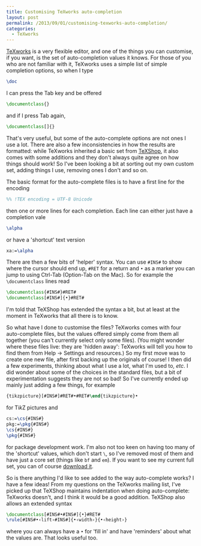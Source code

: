 ```yaml
---
title: Customising TeXworks auto-completion
layout: post
permalink: /2013/09/01/customising-texworks-auto-completion/
categories:
  - TeXworks
---
```

[TeXworks](https://tug.org/texworks) is a very flexible editor, and one of the things you can customise, if you want, is the set of auto-completion values it knows. For those of you who are not familiar with it, TeXworks uses a simple list of simple completion options, so when I type

```latex
\doc
```

I can press the Tab key and be offered

```latex
\documentclass{}
```

and if I press Tab again,

```latex
\documentclass[]{}
```

That's very useful, but some of the auto-complete options are not ones I use a lot. There are also a few inconsistencies in how the results are formatted: while TeXworks inherited a basic set from [TeXShop](http://pages.uoregon.edu/koch/texshop/‎), it also comes with some additions and they don't always quite agree on how things should work! So I've been looking a bit at sorting out my own custom set, adding things I use, removing ones I don't and so on.

The basic format for the auto-complete files is to have a first line for the encoding

```latex
%% !TEX encoding = UTF-8 Unicode
```

then one or more lines for each completion. Each line can either just have a completion vale

```latex
\alpha
```

or have a 'shortcut' text version

```latex
xa:=\alpha
```

There are then a few bits of 'helper' syntax. You can use `#INS#` to show where the cursor should end up, `#RET` for a return and `•` as a marker you can jump to using Ctrl-Tab (Option-Tab on the Mac). So for example the `\documentclass` lines read

```latex
\documentclass{#INS#}#RET#
\documentclass[#INS#]{•}#RET#
```

I'm told that TeXShop has extended the syntax a bit, but at least at the moment in TeXworks that all there is to know.

So what have I done to customise the files? TeXworks comes with four auto-complete files, but the values offered simply come from them all together (you can't currently select only some files). (You might wonder where these files live: they are 'hidden away': TeXworks will tell you how to find them from Help -> Settings and resources.)  So my first move was to create one new file, after first backing up the originals of course! I then did a few experiments, thinking about what I use a lot, what I'm used to, _etc_. I did wonder about some of the choices in the standard files, but a bit of experimentation suggests they are not so bad! So I've currently ended up mainly just adding a few things, for example

```latex
{tikzpicture}[#INS#]#RET#•#RET#\end{tikzpicture}•
```

for Ti<i>k</i>Z pictures and

```latex
cs:=\cs{#INS#}
pkg:=\pkg{#INS#}
\cs{#INS#}
\pkg{#INS#}
```

for package development work. I'm also not too keen on having too many of the 'shortcut' values, which don't start `\`, so I've removed most of them and have just a core set (things like `bf` and `em`). If you want to see my current full set, you can of course [download it](/wp-content/uploads/2013/09/tw-completion.txt).

So is there anything I'd like to see added to the way auto-complete works? I have a few ideas! From my questions on the TeXworks mailing list, I've picked up that TeXShop maintains indentation when doing auto-complete: TeXworks doesn't, and I think it would be a good addition. TeXShop also allows an extended syntax

```latex
\documentclass[#INS#•#INS#]{•}#RET#
\rule[#INS#•‹lift›#INS#]{•‹width›}{•‹height›}
```

where you can always have a `•` for 'fill in' and have 'reminders' about what the values are. That looks useful too.
